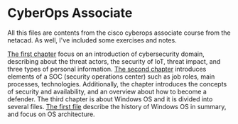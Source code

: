 # CyberOps Associate

All this files are contents from the cisco cyberops associate course from the netacad. As well, I've included some exercises and notes.

[The first chapter](1.0.0.TheDanger.md) focus on an introduction of cybersecurity domain, describing about the threat actors, the security of IoT, threat impact, and three types of personal information.
[The second chapter](2.0.0.FirghtersInTheWarAgainstCybercrime.md) introduces elements of a SOC (security operations center) such as job roles, main processes, technologies. Additionally, the chapter introduces the concepts of security and availability, and an overview about how to become a defender.
The third chapter is about Windows OS and it is divided into several files. [The first file](3.0.0.TheWindowsOS.md) describe the history of Windows OS in summary, and focus on OS architecture.